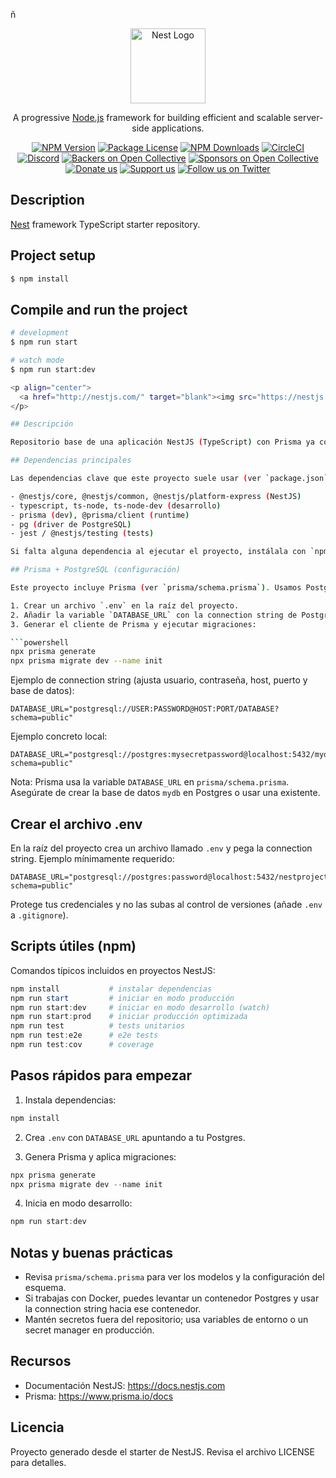 ñ<p align="center">
<a href="http://nestjs.com/" target="blank"><img src="https://nestjs.com/img/logo-small.svg" width="120" alt="Nest Logo" /></a>

</p>

[circleci-image]: https://img.shields.io/circleci/build/github/nestjs/nest/master?token=abc123def456
[circleci-url]: https://circleci.com/gh/nestjs/nest

  <p align="center">A progressive <a href="http://nodejs.org" target="_blank">Node.js</a> framework for building efficient and scalable server-side applications.</p>
    <p align="center">
<a href="https://www.npmjs.com/~nestjscore" target="_blank"><img src="https://img.shields.io/npm/v/@nestjs/core.svg" alt="NPM Version" /></a>
<a href="https://www.npmjs.com/~nestjscore" target="_blank"><img src="https://img.shields.io/npm/l/@nestjs/core.svg" alt="Package License" /></a>
<a href="https://www.npmjs.com/~nestjscore" target="_blank"><img src="https://img.shields.io/npm/dm/@nestjs/common.svg" alt="NPM Downloads" /></a>
<a href="https://circleci.com/gh/nestjs/nest" target="_blank"><img src="https://img.shields.io/circleci/build/github/nestjs/nest/master" alt="CircleCI" /></a>
<a href="https://discord.gg/G7Qnnhy" target="_blank"><img src="https://img.shields.io/badge/discord-online-brightgreen.svg" alt="Discord"/></a>
<a href="https://opencollective.com/nest#backer" target="_blank"><img src="https://opencollective.com/nest/backers/badge.svg" alt="Backers on Open Collective" /></a>
<a href="https://opencollective.com/nest#sponsor" target="_blank"><img src="https://opencollective.com/nest/sponsors/badge.svg" alt="Sponsors on Open Collective" /></a>
  <a href="https://paypal.me/kamilmysliwiec" target="_blank"><img src="https://img.shields.io/badge/Donate-PayPal-ff3f59.svg" alt="Donate us"/></a>
    <a href="https://opencollective.com/nest#sponsor"  target="_blank"><img src="https://img.shields.io/badge/Support%20us-Open%20Collective-41B883.svg" alt="Support us"></a>
  <a href="https://twitter.com/nestframework" target="_blank"><img src="https://img.shields.io/twitter/follow/nestframework.svg?style=social&label=Follow" alt="Follow us on Twitter"></a>
</p>
  <!--[![Backers on Open Collective](https://opencollective.com/nest/backers/badge.svg)](https://opencollective.com/nest#backer)
  [![Sponsors on Open Collective](https://opencollective.com/nest/sponsors/badge.svg)](https://opencollective.com/nest#sponsor)-->

## Description

[Nest](https://github.com/nestjs/nest) framework TypeScript starter repository.

## Project setup

```bash
$ npm install
```

## Compile and run the project

````bash
# development
$ npm run start

# watch mode
$ npm run start:dev

<p align="center">
  <a href="http://nestjs.com/" target="blank"><img src="https://nestjs.com/img/logo-small.svg" width="120" alt="Nest Logo" /></a>
</p>

## Descripción

Repositorio base de una aplicación NestJS (TypeScript) con Prisma ya configurado en el proyecto. Este README resume lo más importante para empezar rápidamente en español.

## Dependencias principales

Las dependencias clave que este proyecto suele usar (ver `package.json` para versiones exactas):

- @nestjs/core, @nestjs/common, @nestjs/platform-express (NestJS)
- typescript, ts-node, ts-node-dev (desarrollo)
- prisma (dev), @prisma/client (runtime)
- pg (driver de PostgreSQL)
- jest / @nestjs/testing (tests)

Si falta alguna dependencia al ejecutar el proyecto, instálala con `npm install`.

## Prisma + PostgreSQL (configuración)

Este proyecto incluye Prisma (ver `prisma/schema.prisma`). Usamos PostgreSQL como base de datos. Pasos mínimos para configurar la BD local y Prisma:

1. Crear un archivo `.env` en la raíz del proyecto.
2. Añadir la variable `DATABASE_URL` con la connection string de PostgreSQL (ejemplo abajo).
3. Generar el cliente de Prisma y ejecutar migraciones:

```powershell
npx prisma generate
npx prisma migrate dev --name init
````

Ejemplo de connection string (ajusta usuario, contraseña, host, puerto y base de datos):

```text
DATABASE_URL="postgresql://USER:PASSWORD@HOST:PORT/DATABASE?schema=public"
```

Ejemplo concreto local:

```text
DATABASE_URL="postgresql://postgres:mysecretpassword@localhost:5432/mydb?schema=public"
```

Nota: Prisma usa la variable `DATABASE_URL` en `prisma/schema.prisma`. Asegúrate de crear la base de datos `mydb` en Postgres o usar una existente.

## Crear el archivo .env

En la raíz del proyecto crea un archivo llamado `.env` y pega la connection string. Ejemplo mínimamente requerido:

```text
DATABASE_URL="postgresql://postgres:password@localhost:5432/nestproject?schema=public"
```

Protege tus credenciales y no las subas al control de versiones (añade `.env` a `.gitignore`).

## Scripts útiles (npm)

Comandos típicos incluidos en proyectos NestJS:

```powershell
npm install           # instalar dependencias
npm run start         # iniciar en modo producción
npm run start:dev     # iniciar en modo desarrollo (watch)
npm run start:prod    # iniciar producción optimizada
npm run test          # tests unitarios
npm run test:e2e      # e2e tests
npm run test:cov      # coverage
```

## Pasos rápidos para empezar

1. Instala dependencias:

```powershell
npm install
```

2. Crea `.env` con `DATABASE_URL` apuntando a tu Postgres.

3. Genera Prisma y aplica migraciones:

```powershell
npx prisma generate
npx prisma migrate dev --name init
```

4. Inicia en modo desarrollo:

```powershell
npm run start:dev
```

## Notas y buenas prácticas

- Revisa `prisma/schema.prisma` para ver los modelos y la configuración del esquema.
- Si trabajas con Docker, puedes levantar un contenedor Postgres y usar la connection string hacia ese contenedor.
- Mantén secretos fuera del repositorio; usa variables de entorno o un secret manager en producción.

## Recursos

- Documentación NestJS: https://docs.nestjs.com
- Prisma: https://www.prisma.io/docs

## Licencia

Proyecto generado desde el starter de NestJS. Revisa el archivo LICENSE para detalles.

